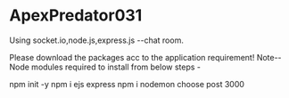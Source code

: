 # ApexPredator031
Using socket.io,node.js,express.js --chat room.

Please download the packages acc to the application requirement!
Note--Node modules required to install from below steps -

npm init -y
npm i ejs express 
npm i nodemon 
choose post 3000
